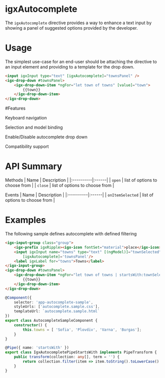 # igxAutocomplete

The `igxAutocomplete` directive provides a way to enhance a text input by showing a panel of suggested options provided by the developer.

# Usage
The simplest use-case for an end-user should be attaching the directive to an input element and providing to a template for the drop down.
```html
<input igxInput type="text" [igxAutocomplete]="townsPanel" />
<igx-drop-down #townsPanel>
    <igx-drop-down-item *ngFor="let town of towns" [value]="town">
        {{town}}
    </igx-drop-down-item>
</igx-drop-down>
```

#Features

Keyboard navigation

Selection and model binding

Enable/Disable autocomplete drop down

Compatibility support

# API Summary

Methods
| Name   |  Description |
|:----------|:------|
| `open` | list of options to choose from |
| `close` |  list of options to choose from |

Events
| Name   |  Description |
|:----------|:------|
| `onItemSelected` | list of options to choose from |


# Examples

The following sample defines autocomplete with defined filtering

```html
<igx-input-group class="group">
    <igx-prefix igxRipple><igx-icon fontSet="material">place</igx-icon> </igx-prefix>
    <input igxInput name="towns" type="text" [(ngModel)]="townSelected" required
        [igxAutocomplete]='townsPanel'/>
    <label igxLabel for="towns">Towns</label>
</igx-input-group>
<igx-drop-down #townsPanel>
    <igx-drop-down-item *ngFor="let town of towns | startsWith:townSelected" [value]="town">
        {{town}}
    </igx-drop-down-item>
</igx-drop-down>
```

```typescript
@Component({
    selector: 'app-autocomplete-sample',
    styleUrls: ['autocomplete.sample.css'],
    templateUrl: `autocomplete.sample.html`
})
export class AutocompleteSampleComponent {
    constructor() {
        this.towns = [ 'Sofia', 'Plovdiv', 'Varna', 'Burgas'];
    }
}

@Pipe({ name: 'startsWith' })
export class IgxAutocompletePipeStartsWith implements PipeTransform {
    public transform(collection: any[], term = '') {
        return collection.filter(item => item.toString().toLowerCase().startsWith(term.toString().toLowerCase());
    }
}
```